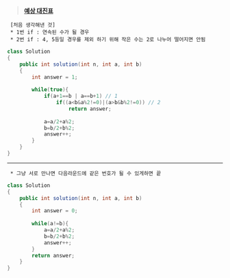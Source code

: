 ﻿> **[예상 대진표](https://programmers.co.kr/learn/courses/30/lessons/12985?language=java)**

	 [처음 생각해낸 것]
	 * 1번 if : 연속된 수가 될 경우
	 * 2번 if : 4, 5등일 경우를 제외 하기 위해 작은 수는 2로 나누어 떨어지면 안됨
```java
class Solution
{
    public int solution(int n, int a, int b)
    {
        int answer = 1;
        
        while(true){
            if(a+1==b | a==b+1) // 1
                if((a<b&a%2!=0)|(a>b&b%2!=0)) // 2
                    return answer;
                    
            a=a/2+a%2;
            b=b/2+b%2;
            answer++;
        }
    }
}
```
<hr>

	 * 그냥 서로 만나면 다음라운드에 같은 번호가 될 수 있게하면 끝

```java
class Solution
{
    public int solution(int n, int a, int b)
    {
        int answer = 0;
        
        while(a!=b){
            a=a/2+a%2;
            b=b/2+b%2;
            answer++;
        }
        return answer;
    }
}
```


